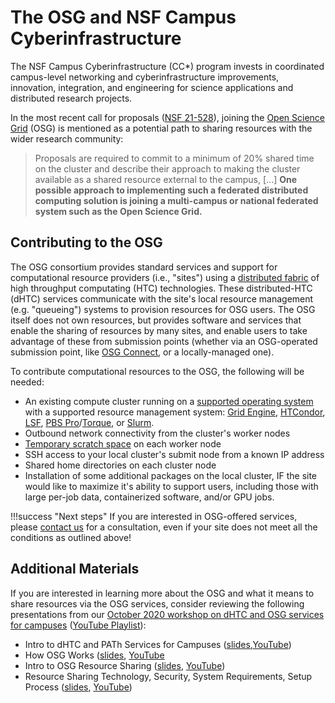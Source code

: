 The OSG and NSF Campus Cyberinfrastructure
==========================================

The NSF Campus Cyberinfrastructure (CC\*) program invests in coordinated campus-level networking and cyberinfrastructure
improvements, innovation, integration, and engineering for science applications and distributed research projects.

In the most recent call for proposals ([NSF 21-528](https://www.nsf.gov/pubs/2021/nsf21528/nsf21528.htm)), joining the
[Open Science Grid](https://www.opensciencegrid.org) (OSG) is mentioned as a potential path to sharing resources with
the wider research community:

> Proposals are required to commit to a minimum of 20% shared time on the cluster and describe their approach to making 
> the cluster available as a shared resource external to the campus, [...]
> **One possible approach to implementing such a federated distributed computing solution is joining a multi-campus or 
> national federated system such as the Open Science Grid.**

Contributing to the OSG
-----------------------

The OSG consortium provides standard services and support for computational resource providers (i.e., "sites") using a
[distributed fabric](https://map.opensciencegrid.org) of high throughput computating (HTC) technologies.
These distributed-HTC (dHTC) services communicate with the site's local resource management (e.g. "queueing") systems to provision
resources for OSG users.
The OSG itself does not own resources, but provides software and services that enable the sharing of resources by many sites, 
and enable users to take advantage of these from submission points (whether via an OSG-operated submission point, like 
[OSG Connect](https://www.osgconnect.net/), or a locally-managed one).

To contribute computational resources to the OSG, the following will be needed:

- An existing compute cluster running on a [supported operating system](https://opensciencegrid.org/docs/release/supported_platforms/)
  with a supported resource management system:
  [Grid Engine](http://www.univa.com/products/),
  [HTCondor](https://research.cs.wisc.edu/htcondor/),
  [LSF](https://www.ibm.com/us-en/marketplace/hpc-workload-management),
  [PBS Pro](https://www.pbsworks.com/PBSProduct.aspx?n=Altair-PBS-Professional&c=Overview-and-Capabilities)/[Torque](https://adaptivecomputing.com/cherry-services/torque-resource-manager/),
  or [Slurm](https://slurm.schedmd.com/).
- Outbound network connectivity from the cluster's worker nodes
- [Temporary scratch space](https://opensciencegrid.org/docs/worker-node/using-wn/#the-worker-node-environment) on each
  worker node
- SSH access to your local cluster's submit node from a known IP address
- Shared home directories on each cluster node
- Installation of some additional packages on the local cluster, IF the site would like to maximize it's ability to support
  users, including those with large per-job data, containerized software, and/or GPU jobs.

!!!success "Next steps"
    If you are interested in OSG-offered services, please [contact us](mailto:support@opensciencegrid.org) for a
    consultation, even if your site does not meet all the conditions as outlined above!

Additional Materials
--------------------

If you are interested in learning more about the OSG and what it means to share resources via the OSG services, consider
reviewing the following presentations from our [October 2020 workshop on dHTC and OSG services for campuses](https://indico.fnal.gov/event/45998/timetable/#20201022) ([YouTube Playlist](https://www.youtube.com/playlist?list=PLBWb4iScSWcPGfjvJztz_IeHCKS7f3u1k)):

- Intro to dHTC and PATh Services for Campuses ([slides](https://indico.fnal.gov/event/45998/contributions/199894/attachments/136489/169747/20201022OSGCampusWorkshop_dHTCServiceOverview_LMichael.pdf),[YouTube](https://www.youtube.com/watch?v=hYc6RaWL33g&list=PLBWb4iScSWcPGfjvJztz_IeHCKS7f3u1k&index=2&t=5s))
- How OSG Works ([slides](https://indico.fnal.gov/event/45998/contributions/199896/attachments/136496/169757/ccstarOctober2020-whatisosg.pdf), [YouTube](https://www.youtube.com/watch?v=kwIs7oa56t8&list=PLBWb4iScSWcPGfjvJztz_IeHCKS7f3u1k&index=4)
- Intro to OSG Resource Sharing ([slides](https://indico.fnal.gov/event/45998/contributions/199898/attachments/136497/169758/ccstarOctober2020-resourcesharing.pdf), [YouTube](https://www.youtube.com/watch?v=GuR8gxrVRew&list=PLBWb4iScSWcPGfjvJztz_IeHCKS7f3u1k&index=5))
- Resource Sharing Technology, Security, System Requirements, Setup Process ([slides](https://indico.fnal.gov/event/45998/contributions/199903/attachments/136555/169835/OSG-Sharing-Resources-CCStar-2020.pdf), [YouTube](https://www.youtube.com/watch?v=t5YtIIs7bqg&list=PLBWb4iScSWcPGfjvJztz_IeHCKS7f3u1k&index=7))
